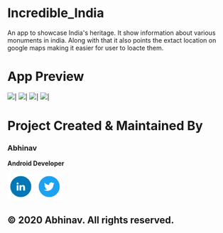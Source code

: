 # Incredible_India
An app to showcase India's heritage. It show information about various monuments in india. Along with that it also points the extact location on google maps making it easier for user to loacte them.

# App Preview
<img src="https://github.com/abhinav78910/Incredible_India/tree/master/Sreenshots/ss1.jpeg?raw=true" width="210">|
<img src="https://github.com/abhinav78910/Incredible_India/tree/master/Sreenshots/ss2.jpeg?raw=true" width="210">|
<img src="https://github.com/abhinav78910/Incredible_India/tree/master/Sreenshots/ss3.jpeg?raw=true" width="210">|
<img src="https://github.com/abhinav78910/Incredible_India/tree/master/Sreenshots/ss4.jpeg" width="210">|

# Project Created & Maintained By
### Abhinav
**Android Developer**  

<a href="https://www.linkedin.com/in/abhinav12k/"><img src="https://github.com/aritraroy/social-icons/blob/master/linkedin-icon.png?raw=true" width="60"></a>
<a href="https://www.twitter.com/Abhinav_7891089/"><img src="https://github.com/aritraroy/social-icons/blob/master/twitter-icon.png?raw=true" width="60"></a>


## © 2020 Abhinav. All rights reserved.
